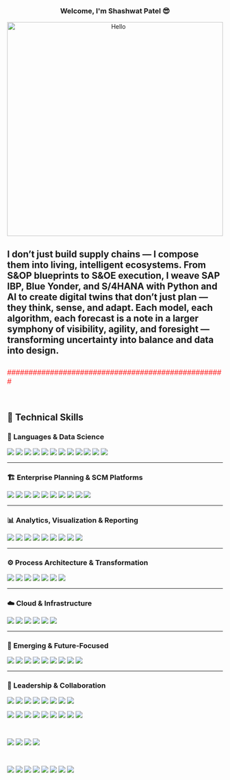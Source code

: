 <h3 align="center" >
           Welcome, I'm Shashwat Patel 😎


          
</h3>
<p align="center">
  <img src="https://media4.giphy.com/media/v1.Y2lkPTc5MGI3NjExNG05b3UzZHM5bHRtZXUwbTVpY3B1MjFyZ2xkcTJoZG04bGVhczUzeiZlcD12MV9pbnRlcm5hbF9naWZfYnlfaWQmY3Q9Zw/78XCFBGOlS6keY1Bil/giphy.gif" alt="Hello" width="100%" height="500">
           
</p>

<h2> 
I don’t just build supply chains — I compose them into living, intelligent ecosystems. From S&OP blueprints to S&OE execution, I weave SAP IBP, Blue Yonder, and S/4HANA with Python and AI to create digital twins that don’t just plan — they think, sense, and adapt. Each model, each algorithm, each forecast is a note in a larger symphony of visibility, agility, and foresight — transforming uncertainty into balance and data into design.
</h2>


<h2 align="center">

</h2> 

<p>
<font color="red" face="Verdana, Geneva, sans-serif" size="+1">

###################################################
</font>
</p>


</br>

## 💼 Technical Skills
### 🧠 Languages & Data Science  
![](https://img.shields.io/badge/Code-Python-informational?style=flat&logo=python&color=3776AB)
![](https://img.shields.io/badge/Code-SQL-informational?style=flat&logo=postgresql&color=336791)
![](https://img.shields.io/badge/Code-R-informational?style=flat&logo=r&color=276DC3)
![](https://img.shields.io/badge/Code-Jupyter-informational?style=flat&logo=jupyter&color=F37626)
![](https://img.shields.io/badge/Tool-Anaconda-informational?style=flat&logo=anaconda&color=44A833)
![](https://img.shields.io/badge/Tool-NumPy-informational?style=flat&logo=numpy&color=013243)
![](https://img.shields.io/badge/Tool-Pandas-informational?style=flat&logo=pandas&color=150458)
![](https://img.shields.io/badge/Tool-Matplotlib-informational?style=flat&logo=plotly&color=1194F0)
![](https://img.shields.io/badge/Tool-Scikit--learn-informational?style=flat&logo=scikitlearn&color=F7931E)
![](https://img.shields.io/badge/Tool-TensorFlow-informational?style=flat&logo=tensorflow&color=FF6F00)
![](https://img.shields.io/badge/Tool-PyTorch-informational?style=flat&logo=pytorch&color=EE4C2C)
![](https://img.shields.io/badge/Tool-OpenAI-informational?style=flat&logo=openai&color=412991)

---

### 🏗️ Enterprise Planning & SCM Platforms  
![](https://img.shields.io/badge/ERP-SAP%20IBP-informational?style=flat&logo=sap&color=0FAAFF)
![](https://img.shields.io/badge/ERP-SAP%20APO-informational?style=flat&logo=sap&color=0FAAFF)
![](https://img.shields.io/badge/ERP-SAP%20S4HANA-informational?style=flat&logo=sap&color=0FAAFF)
![](https://img.shields.io/badge/Planning-Blue%20Yonder-informational?style=flat&logo=bytedance&color=0067FF)
![](https://img.shields.io/badge/Planning-Kinaxis%20RapidResponse-informational?style=flat&logo=kinaxis&color=FF3333)
![](https://img.shields.io/badge/Planning-MRP/DRP-informational?style=flat&logo=oracle&color=FF0000)
![](https://img.shields.io/badge/Process-S&OP/S&OE-informational?style=flat&logo=databricks&color=F80000)
![](https://img.shields.io/badge/Optimization-MILP-informational?style=flat&logo=matlab&color=003B57)
![](https://img.shields.io/badge/Simulation-Digital%20Twin-informational?style=flat&logo=tensorflow&color=20B2AA)
![](https://img.shields.io/badge/Framework-APS-informational?style=flat&logo=ibm&color=4B0082)

---

### 📊 Analytics, Visualization & Reporting  
![](https://img.shields.io/badge/BI-Power%20BI-informational?style=flat&logo=powerbi&color=F2C811)
![](https://img.shields.io/badge/BI-Tableau-informational?style=flat&logo=tableau&color=E97627)
![](https://img.shields.io/badge/BI-Excel-informational?style=flat&logo=microsoftexcel&color=217346)
![](https://img.shields.io/badge/BI-PowerPoint-informational?style=flat&logo=microsoftpowerpoint&color=B7472A)
![](https://img.shields.io/badge/Database-MySQL-informational?style=flat&logo=mysql&color=4479A1)
![](https://img.shields.io/badge/Database-SQL%20Server-informational?style=flat&logo=microsoftsqlserver&color=CC2927)
![](https://img.shields.io/badge/Visualization-Plotly-informational?style=flat&logo=plotly&color=3F4F75)
![](https://img.shields.io/badge/Visualization-Seaborn-informational?style=flat&logo=python&color=4B8BBE)
![](https://img.shields.io/badge/Tool-Alteryx-informational?style=flat&logo=alteryx&color=0078AA)

---

### ⚙️ Process Architecture & Transformation  
![](https://img.shields.io/badge/Methodology-Lean-informational?style=flat&logo=leanpub&color=2C9AB7)
![](https://img.shields.io/badge/Methodology-Six%20Sigma-informational?style=flat&logo=six&color=009999)
![](https://img.shields.io/badge/Methodology-Continuous%20Improvement-informational?style=flat&logo=asana&color=6DB33F)
![](https://img.shields.io/badge/Methodology-Change%20Management-informational?style=flat&logo=oracle&color=FF8C00)
![](https://img.shields.io/badge/Methodology-Process%20Reengineering-informational?style=flat&logo=gitlab&color=1E90FF)
![](https://img.shields.io/badge/Architecture-Capability%20Roadmap-informational?style=flat&logo=microsoftvisio&color=0078D7)
![](https://img.shields.io/badge/Architecture-ERP%20Integration-informational?style=flat&logo=sap&color=0FAAFF)

---

### ☁️ Cloud & Infrastructure  
![](https://img.shields.io/badge/Cloud-Azure-informational?style=flat&logo=microsoftazure&color=0078D7)
![](https://img.shields.io/badge/Cloud-AWS-informational?style=flat&logo=amazonaws&color=FF9900)
![](https://img.shields.io/badge/Platform-Big%20Data-informational?style=flat&logo=apachehadoop&color=66CCFF)
![](https://img.shields.io/badge/Platform-ETL-informational?style=flat&logo=airbyte&color=4A90E2)
![](https://img.shields.io/badge/API-Integration-informational?style=flat&logo=swagger&color=00C7B7)
![](https://img.shields.io/badge/Infrastructure-High%20Performance%20Computing-informational?style=flat&logo=linux&color=FCC624)

---

### 🧭 Emerging & Future-Focused  
![](https://img.shields.io/badge/Focus-Sustainability-informational?style=flat&logo=leaflet&color=228B22)
![](https://img.shields.io/badge/Focus-Circular%20Economy-informational?style=flat&logo=leaflet&color=32CD32)
![](https://img.shields.io/badge/Focus-Carbon%20Analytics-informational?style=flat&logo=carbon&color=555555)
![](https://img.shields.io/badge/Focus-Industry%204.0-informational?style=flat&logo=siemens&color=0078D7)
![](https://img.shields.io/badge/Focus-Cognitive%20Planning-informational?style=flat&logo=openai&color=7A1FA2)
![](https://img.shields.io/badge/Focus-Generative%20AI-informational?style=flat&logo=openai&color=8A2BE2)
![](https://img.shields.io/badge/Focus-Blockchain%20Traceability-informational?style=flat&logo=blockchaindotcom&color=121D33)
![](https://img.shields.io/badge/Focus-Edge%20Analytics-informational?style=flat&logo=cisco&color=1E90FF)
![](https://img.shields.io/badge/Focus-Smart%20Manufacturing-informational?style=flat&logo=siemens&color=4682B4)

---

### 🤝 Leadership & Collaboration  
![](https://img.shields.io/badge/Skill-Strategic%20Communication-informational?style=flat&logo=googlechat&color=00ACC1)
![](https://img.shields.io/badge/Skill-Cross%20Functional%20Leadership-informational?style=flat&logo=teams&color=0078D7)
![](https://img.shields.io/badge/Skill-Program%20Governance-informational?style=flat&logo=slack&color=4A154B)
![](https://img.shields.io/badge/Skill-Stakeholder%20Management-informational?style=flat&logo=asana&color=3B82F6)
![](https://img.shields.io/badge/Skill-Mentorship-informational?style=flat&logo=googlegroups&color=FF4088)
![](https://img.shields.io/badge/Skill-Agile%20Collaboration-informational?style=flat&logo=jira&color=0052CC)
![](https://img.shields.io/badge/Skill-Executive%20Reporting-informational?style=flat&logo=microsoftpowerpoint&color=B7472A)
![](https://img.shields.io/badge/Skill-Partner%20Ecosystem%20Management-informational?style=flat&logo=ibm&color=00C7B7)


![](https://img.shields.io/badge/Code-Python-informational?style=flat&logo=SQLite&color=00C7B7)
![](https://img.shields.io/badge/Code-Pandas-informational?style=flat&logo=NPM&color=00C7B7)
![](https://img.shields.io/badge/Code-Scipy-informational?style=flat&logo=netlify&color=00C7B7)
![](https://img.shields.io/badge/Code-Matplotlib-informational?style=flat&logo=react&color=00C7B7)
![](https://img.shields.io/badge/Code-MySQL-informational?style=flat&logo=PostgreSQL&color=00C7B7)
![](https://img.shields.io/badge/Code-Statistical_Analytics-informational?style=flat&logo=react&color=00C7B7)
![](https://img.shields.io/badge/Code-Predictive_Analytics-informational?style=flat&logo=react&color=00C7B7)
![](https://img.shields.io/badge/Code-Numpy-informational?style=flat&logo=Redux&color=00C7B7)
![](https://img.shields.io/badge/Code-Analytics-informational?style=flat&logo=SQLite&color=00C7B7)

</br>

![](https://img.shields.io/badge/Code-JavaScript-informational?style=flat&logo=JavaScript&color=00C7B7)
![](https://img.shields.io/badge/Code-HTML5-informational?style=flat&logo=HTML5&color=00C7B7)
![](https://img.shields.io/badge/Style-Bootstrap-informational?style=flat&logo=Bootstrap&color=00C7B7)
![](https://img.shields.io/badge/Style-CSS3-informational?style=flat&logo=CSS3&color=00C7B7)

</br>

![](https://img.shields.io/badge/Reports-KPIs-informational?style=flat&logo=SQLite&color=00C7B7)
![](https://img.shields.io/badge/Tools-Tableau-informational?style=flat&logo=react&color=00C7B7)
![](https://img.shields.io/badge/Tools-PowerBI-informational?style=flat&logo=react&color=00C7B7)
![](https://img.shields.io/badge/Tools-Jira-informational?style=flat&logo=react&color=00C7B7)
![](https://img.shields.io/badge/Tools-ServiceNow-informational?style=flat&logo=react&color=00C7B7)
![](https://img.shields.io/badge/Tools-ITIL-informational?style=flat&logo=react&color=00C7B7)
![](https://img.shields.io/badge/Tools-Git-informational?style=flat&logo=Git&color=00C7B7)
![](https://img.shields.io/badge/Tools-GitHub-informational?style=flat&logo=GitHub&color=00C7B7)
